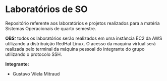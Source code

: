# Laboratórios de SO

Repositório referente aos laboratórios e projetos realizados para a matéria Sistemas Operacionais de quarto semestre.<br>

**OBS:** todos os laboratórios serão realizados em uma instância EC2 da AWS utilizando a distribuição RedHat Linux. O acesso da maquina virtual será realizada pelo terminal da máquina pessoal do integrante do grupo utilizando o protocolo SSH.

**Integrante:**
- Gustavo Vilela Mitraud